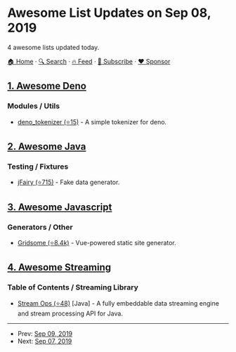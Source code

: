 # Awesome List Updates on Sep 08, 2019

4 awesome lists updated today.

[🏠 Home](/README.md) · [🔍 Search](https://www.trackawesomelist.com/search/) · [🔥 Feed](https://www.trackawesomelist.com/rss.xml) · [📮 Subscribe](https://trackawesomelist.us17.list-manage.com/subscribe?u=d2f0117aa829c83a63ec63c2f&id=36a103854c) · [❤️  Sponsor](https://github.com/sponsors/theowenyoung)



## [1. Awesome Deno](/content/denolib/awesome-deno/README.md)

### Modules / Utils

*   [deno\_tokenizer (⭐15)](https://github.com/eliassjogreen/deno_tokenizer) - A simple tokenizer for deno.

## [2. Awesome Java](/content/akullpp/awesome-java/README.md)

### Testing / Fixtures

*   [jFairy (⭐715)](https://github.com/Devskiller/jfairy) - Fake data generator.

## [3. Awesome Javascript](/content/sorrycc/awesome-javascript/README.md)

### Generators / Other

*   [Gridsome (⭐8.4k)](https://github.com/gridsome/gridsome) - Vue-powered static site generator.

## [4. Awesome Streaming](/content/manuzhang/awesome-streaming/README.md)

### Table of Contents / Streaming Library

*   [Stream Ops (⭐48)](https://github.com/nanosai/stream-ops-java) \[Java] - A fully embeddable data streaming engine and stream processing API for Java.

---

- Prev: [Sep 09, 2019](/content/2019/09/09/README.md)
- Next: [Sep 07, 2019](/content/2019/09/07/README.md)